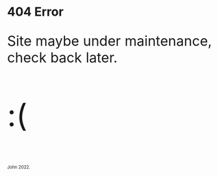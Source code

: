 <html>
	<body>
		<h1>404 Error</h1>
		<p style="font-size:32px;">Site maybe under maintenance, check back later.</p>
		<p style="font-size:72px;">:(</p>
		<p style="font-size:10px;">John 2022.</p>
	</body>
</html>
